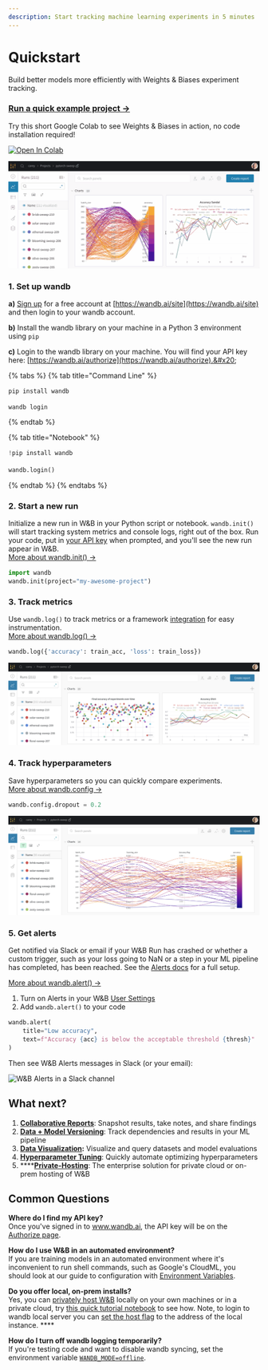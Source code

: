 ```yaml
---
description: Start tracking machine learning experiments in 5 minutes
---
```


# Quickstart

Build better models more efficiently with Weights & Biases experiment tracking.

### [Run a quick example project →](http://wandb.me/intro)

Try this short Google Colab to see Weights & Biases in action, no code installation required!

[![Open In Colab](https://colab.research.google.com/assets/colab-badge.svg)](http://wandb.me/intro)

![](<.gitbook/assets/wandb demo - experiments gif.gif>)

### 1. Set up wandb

**a)** [Sign up](https://wandb.ai/site) for a free account at [https://wandb.ai/site](https://wandb.ai/site) and then login to your wandb account.

**b)** Install the wandb library on your machine in a Python 3 environment using `pip`

**c)** Login to the wandb library on your machine. You will find your API key here: [https://wandb.ai/authorize](https://wandb.ai/authorize).&#x20;

{% tabs %}
{% tab title="Command Line" %}
```
pip install wandb

wandb login
```
{% endtab %}

{% tab title="Notebook" %}
```python
!pip install wandb

wandb.login()
```
{% endtab %}
{% endtabs %}

### 2. Start a new run

Initialize a new run in W\&B in your Python script or notebook. `wandb.init()` will start tracking system metrics and console logs, right out of the box. Run your code, put in [your API key](https://wandb.ai/authorize) when prompted, and you'll see the new run appear in W\&B.[\
More about wandb.init() →](guides/track/launch.md)

```python
import wandb
wandb.init(project="my-awesome-project")
```

### 3. Track metrics

Use `wandb.log()` to track metrics or a framework [integration](guides/integrations/) for easy instrumentation.\
[More about wandb.log() →](guides/track/log/)

```python
wandb.log({'accuracy': train_acc, 'loss': train_loss})
```

![](<.gitbook/assets/wandb demo - logging metrics.png>)

### 4. Track hyperparameters

Save hyperparameters so you can quickly compare experiments.\
[More about wandb.config →](guides/track/config.md)

```python
wandb.config.dropout = 0.2
```

![](<.gitbook/assets/wandb demo - logging config.png>)

### 5. Get alerts

Get notified via Slack or email if your W\&B Run has crashed or whether a custom trigger, such as your loss going to NaN or a step in your ML pipeline has completed, has been reached. See the [Alerts docs](https://docs.wandb.ai/guides/track/alert) for a full setup.

[More about wandb.alert() →](https://docs.wandb.ai/guides/track/alert)

1. Turn on Alerts in your W\&B [User Settings](https://wandb.ai/settings)
2. Add `wandb.alert()` to your code

```python
wandb.alert(
    title="Low accuracy", 
    text=f"Accuracy {acc} is below the acceptable threshold {thresh}"
)
```

Then see W\&B Alerts messages in Slack (or your email):

![W\&B Alerts in a Slack channel](<.gitbook/assets/Screenshot 2022-02-17 at 16.26.15 (1).png>)

## What next?

1. [**Collaborative Reports**](guides/reports/): Snapshot results, take notes, and share findings
2. [**Data + Model Versioning**](guides/artifacts-1/): Track dependencies and results in your ML pipeline
3. [**Data Visualization**](guides/data-vis/)**:** Visualize and query datasets and model evaluations
4. [**Hyperparameter Tuning**](guides/sweeps/): Quickly automate optimizing hyperparameters
5. ****[**Private-Hosting**](guides/self-hosted/): The enterprise solution for private cloud or on-prem hosting of W\&B

## Common Questions

**Where do I find my API key?**\
Once you've signed in to www.wandb.ai, the API key will be on the [Authorize page](https://wandb.ai/authorize).

**How do I use W\&B in an automated environment?**\
If you are training models in an automated environment where it's inconvenient to run shell commands, such as Google's CloudML, you should look at our guide to configuration with [Environment Variables](guides/track/advanced/environment-variables.md).

**Do you offer local, on-prem installs?**\
Yes, you can [privately host W\&B](guides/self-hosted/) locally on your own machines or in a private cloud, try [this quick tutorial notebook](http://wandb.me/intro) to see how. Note, to login to wandb local server you can [set the host flag](https://docs.wandb.ai/guides/self-hosted/quickstart#4.-modify-training-code-to-log-to-wandb-local-server) to the address of the local instance.  **** &#x20;

**How do I turn off wandb logging temporarily?**\
If you're testing code and want to disable wandb syncing, set the environment variable [`WANDB_MODE=offline`](guides/track/advanced/environment-variables.md).
